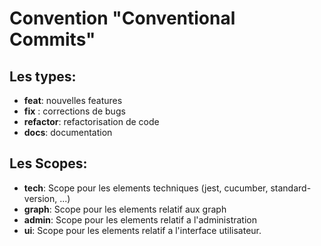 # Convention "Conventional Commits"

## Les types:
* **feat**: nouvelles features
* **fix** : corrections de bugs
* **refactor**: refactorisation de code
* **docs**: documentation

## Les Scopes:
* **tech**: Scope pour les elements techniques (jest, cucumber, standard-version, ...)
* **graph**: Scope pour les elements relatif aux graph
* **admin**: Scope pour les elements relatif a l'administration
* **ui**: Scope pour les elements relatif a l'interface utilisateur.